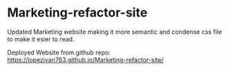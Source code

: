 # Marketing-refactor-site

Updated Marketing website making it more semantic and condense css file to make it esier to read.

Deployed Website from github repo: 
https://lopezivan763.github.io/Marketing-refactor-site/